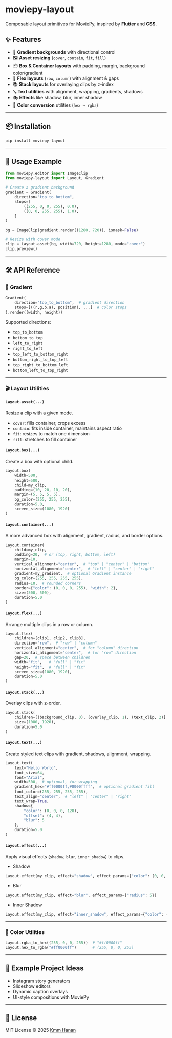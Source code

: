 # moviepy-layout

Composable layout primitives for [MoviePy](https://zulko.github.io/moviepy/), inspired by **Flutter** and **CSS**.

## ✨ Features

- 🎨 **Gradient backgrounds** with directional control
- 🖼️ **Asset resizing** (`cover`, `contain`, `fit`, `fill`)
- 📦 **Box & Container layouts** with padding, margin, background color/gradient
- 📐 **Flex layouts** (`row`, `column`) with alignment & gaps
- 📚 **Stack layouts** for overlaying clips by z-index
- 🔤 **Text utilities** with alignment, wrapping, gradients, shadows
- 🎭 **Effects** like shadow, blur, inner shadow
- 🎨 **Color conversion** utilities (`hex ↔ rgba`)

---

## 📦 Installation

```bash
pip install moviepy-layout
```

---

## 🚀 Usage Example

```python
from moviepy.editor import ImageClip
from moviepy-layout import Layout, Gradient

# Create a gradient background
gradient = Gradient(
    direction="top_to_bottom",
    stops=[
        ((255, 0, 0, 255), 0.0),
        ((0, 0, 255, 255), 1.0),
    ]
)

bg = ImageClip(gradient.render((1280, 720)), ismask=False)

# Resize with cover mode
clip = Layout.asset(bg, width=720, height=1280, mode="cover")
clip.preview()
```

---

## 🛠️ API Reference

### 🎨 Gradient

```python
Gradient(
    direction="top_to_bottom",  # gradient direction
    stops=[((r,g,b,a), position), ...]  # color stops
).render((width, height))
```

Supported directions:
- `top_to_bottom`
- `bottom_to_top`
- `left_to_right`
- `right_to_left`
- `top_left_to_bottom_right`
- `bottom_right_to_top_left`
- `top_right_to_bottom_left`
- `bottom_left_to_top_right`

---

### 🎬 Layout Utilities

#### `Layout.asset(...)`
Resize a clip with a given mode.

- `cover`: fills container, crops excess
- `contain`: fits inside container, maintains aspect ratio
- `fit`: resizes to match one dimension
- `fill`: stretches to fill container

#### `Layout.box(...)`
Create a box with optional child.

```python
Layout.box(
    width=500,
    height=500,
    child=my_clip,
    padding=(10, 20, 10, 20),
    margin=(5, 5, 5, 5),
    bg_color=(255, 255, 255),
    duration=5.0,
    screen_size=(1080, 1920)
)
```

#### `Layout.container(...)`
A more advanced box with alignment, gradient, radius, and border options.

```python
Layout.container(
    child=my_clip,
    padding=20,  # or (top, right, bottom, left)
    margin=10,
    vertical_alignment="center",  # "top" | "center" | "bottom"
    horizontal_alignment="center",  # "left" | "center" | "right"
    gradient=my_gradient,  # optional Gradient instance
    bg_color=(255, 255, 255, 255),
    radius=10,  # rounded corners
    border={"color": (0, 0, 0, 255), "width": 2},
    size=(500, 500),
    duration=5.0
)
```

#### `Layout.flex(...)`
Arrange multiple clips in a row or column.

```python
Layout.flex(
    children=[clip1, clip2, clip3],
    direction="row",  # "row" | "column"
    vertical_alignment="center",  # for "column" direction
    horizontal_alignment="center",  # for "row" direction
    gap=20,  # space between children
    width="fit",   # "full" | "fit"
    height="fit",  # "full" | "fit"
    screen_size=(1080, 1920),
    duration=5.0
)
```

#### `Layout.stack(...)`
Overlay clips with z-order.

```python
Layout.stack(
    children=[(background_clip, 0), (overlay_clip, 1), (text_clip, 2)],
    size=(1080, 1920),
    duration=5.0
)
```

#### `Layout.text(...)`
Create styled text clips with gradient, shadows, alignment, wrapping.

```python
Layout.text(
    text="Hello World",
    font_size=64,
    font="Arial",
    width=500,  # optional, for wrapping
    gradient_hex="#ff0000ff,#0000ffff",  # optional gradient fill
    font_color=(255, 255, 255, 255),
    text_align="center",  # "left" | "center" | "right"
    text_wrap=True,
    shadow={
        "color": (0, 0, 0, 128),
        "offset": (4, 4),
        "blur": 5
    },
    duration=5.0
)
```

#### `Layout.effect(...)`
Apply visual effects (`shadow`, `blur`, `inner_shadow`) to clips.

- Shadow

```python
Layout.effect(my_clip, effect="shadow", effect_params={"color": (0, 0, 0, 128), "offset": (10, 10)})
```

- Blur

```python
Layout.effect(my_clip, effect="blur", effect_params={"radius": 5})
```

- Inner Shadow

```python
Layout.effect(my_clip, effect="inner_shadow", effect_params={"color": (0, 0, 0, 128), "offset": (5, 5), "blur": 10})
```

---

### 🎨 Color Utilities

```python
Layout.rgba_to_hex((255, 0, 0, 255))  # "#ff0000ff"
Layout.hex_to_rgba("#ff0000ff")       # (255, 0, 0, 255)
```

---

## 📖 Example Project Ideas

- Instagram story generators
- Slideshow editors
- Dynamic caption overlays
- UI-style compositions with MoviePy

---

## 📜 License

MIT License © 2025 [Kmm Hanan](https://kmmhanan.com)
